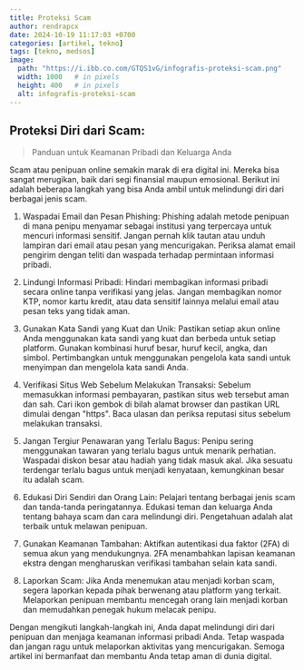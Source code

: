 ```yaml
---
title: Proteksi Scam
author: rendrapcx
date: 2024-10-19 11:17:03 +0700
categories: [artikel, tekno]
tags: [tekno, medsos]
image:
  path: "https://i.ibb.co.com/GTQS1vG/infografis-proteksi-scam.png"
  width: 1000   # in pixels
  height: 400   # in pixels
  alt: infografis-proteksi-scam
---
```


## Proteksi Diri dari Scam: 
> Panduan untuk Keamanan Pribadi dan Keluarga Anda 

Scam atau penipuan online semakin marak di era digital ini. Mereka bisa sangat merugikan, baik dari segi finansial maupun emosional. Berikut ini adalah beberapa langkah yang bisa Anda ambil untuk melindungi diri dari berbagai jenis scam.

1. Waspadai Email dan Pesan Phishing: Phishing adalah metode penipuan di mana penipu menyamar sebagai institusi yang terpercaya untuk mencuri informasi sensitif. Jangan pernah klik tautan atau unduh lampiran dari email atau pesan yang mencurigakan. Periksa alamat email pengirim dengan teliti dan waspada terhadap permintaan informasi pribadi.

2. Lindungi Informasi Pribadi: Hindari membagikan informasi pribadi secara online tanpa verifikasi yang jelas. Jangan membagikan nomor KTP, nomor kartu kredit, atau data sensitif lainnya melalui email atau pesan teks yang tidak aman.

3. Gunakan Kata Sandi yang Kuat dan Unik: Pastikan setiap akun online Anda menggunakan kata sandi yang kuat dan berbeda untuk setiap platform. Gunakan kombinasi huruf besar, huruf kecil, angka, dan simbol. Pertimbangkan untuk menggunakan pengelola kata sandi untuk menyimpan dan mengelola kata sandi Anda.

4. Verifikasi Situs Web Sebelum Melakukan Transaksi: Sebelum memasukkan informasi pembayaran, pastikan situs web tersebut aman dan sah. Cari ikon gembok di bilah alamat browser dan pastikan URL dimulai dengan "https". Baca ulasan dan periksa reputasi situs sebelum melakukan transaksi.

5. Jangan Tergiur Penawaran yang Terlalu Bagus: Penipu sering menggunakan tawaran yang terlalu bagus untuk menarik perhatian. Waspadai diskon besar atau hadiah yang tidak masuk akal. Jika sesuatu terdengar terlalu bagus untuk menjadi kenyataan, kemungkinan besar itu adalah scam.

6. Edukasi Diri Sendiri dan Orang Lain: Pelajari tentang berbagai jenis scam dan tanda-tanda peringatannya. Edukasi teman dan keluarga Anda tentang bahaya scam dan cara melindungi diri. Pengetahuan adalah alat terbaik untuk melawan penipuan.

7. Gunakan Keamanan Tambahan: Aktifkan autentikasi dua faktor (2FA) di semua akun yang mendukungnya. 2FA menambahkan lapisan keamanan ekstra dengan mengharuskan verifikasi tambahan selain kata sandi.

8. Laporkan Scam: Jika Anda menemukan atau menjadi korban scam, segera laporkan kepada pihak berwenang atau platform yang terkait. Melaporkan penipuan membantu mencegah orang lain menjadi korban dan memudahkan penegak hukum melacak penipu.

Dengan mengikuti langkah-langkah ini, Anda dapat melindungi diri dari penipuan dan menjaga keamanan informasi pribadi Anda. Tetap waspada dan jangan ragu untuk melaporkan aktivitas yang mencurigakan. Semoga artikel ini bermanfaat dan membantu Anda tetap aman di dunia digital.